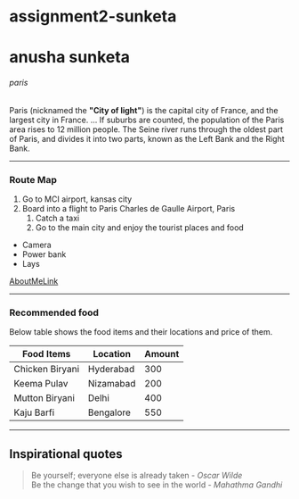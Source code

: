 # assignment2-sunketa
# anusha sunketa
###### paris

Paris (nicknamed the **"City of light"**) is the capital city of France, and the largest city in France. ... If suburbs are counted, the population of the Paris area rises to 12 million people. The Seine river runs through the oldest part of Paris, and divides it into two parts, known as the Left Bank and the Right Bank.

---

### Route Map

1. Go to MCI airport, kansas city
2. Board into a flight to Paris Charles de Gaulle Airport, Paris
    1. Catch a taxi
    2. Go to the main city and enjoy the tourist places and food 
* Camera
* Power bank
* Lays

[AboutMeLink](AboutMe.md)

---

### Recommended food

Below table shows the food items and their locations and price of them.

|    Food Items   |     Location     |   Amount    |
|   -----------   |    ----------    |  --------   |
|Chicken Biryani  |   Hyderabad      |    300      |
|Keema Pulav      |   Nizamabad      |    200      |
|Mutton Biryani   |   Delhi          |    400      |
|Kaju Barfi       |   Bengalore      |    550      |

---

## Inspirational quotes

> Be yourself; everyone else is already taken - *Oscar Wilde*     
> Be the change that you wish to see in the world - *Mahathma Gandhi*


